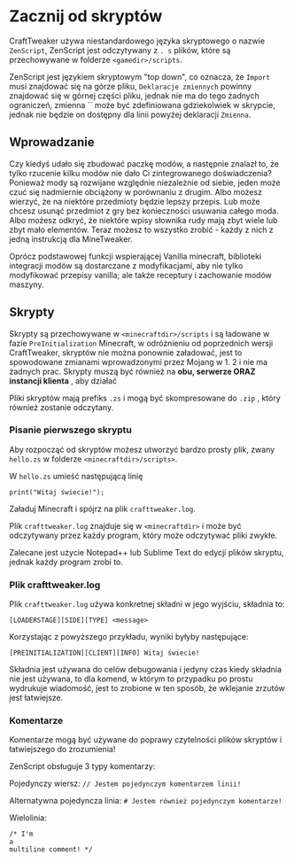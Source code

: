 # Zacznij od skryptów

CraftTweaker używa niestandardowego języka skryptowego o nazwie `ZenScript`, ZenScript jest odczytywany z `. s` plików, które są przechowywane w folderze `<gamedir>/scripts`.

ZenScript jest językiem skryptowym "top down", co oznacza, że `Import` musi znajdować się na górze pliku, `Deklaracje zmiennych` powinny znajdować się w górnej części pliku, jednak nie ma do tego żadnych ograniczeń, zmienna `` może być zdefiniowana gdziekolwiek w skrypcie, jednak nie będzie on dostępny dla linii powyżej deklaracji `Zmienna`.

## Wprowadzanie

Czy kiedyś udało się zbudować paczkę modów, a następnie znalazł to, że tylko rzucenie kilku modów nie dało Ci zintegrowanego doświadczenia? Ponieważ mody są rozwijane względnie niezależnie od siebie, jeden może czuć się nadmiernie obciążony w porównaniu z drugim. Albo możesz wierzyć, że na niektóre przedmioty będzie lepszy przepis. Lub może chcesz usunąć przedmiot z gry bez konieczności usuwania całego moda. Albo możesz odkryć, że niektóre wpisy słownika rudy mają zbyt wiele lub zbyt mało elementów. Teraz możesz to wszystko zrobić - każdy z nich z jedną instrukcją dla MineTweaker.

Oprócz podstawowej funkcji wspierającej Vanilla minecraft, biblioteki integracji modów są dostarczane z modyfikacjami, aby nie tylko modyfikować przepisy vanilla; ale także receptury i zachowanie modów maszyny.

## Skrypty

Skrypty są przechowywane w `<minecraftdir>/scripts` i są ładowane w fazie `PreInitialization` Minecraft, w odróżnieniu od poprzednich wersji CraftTweaker, skryptów nie można ponownie załadować, jest to spowodowane zmianami wprowadzonymi przez Mojang w 1. 2 i nie ma żadnych prac. Skrypty muszą być również na **obu, serwerze ORAZ instancji klienta** , aby działać

Pliki skryptów mają prefiks `.zs` i mogą być skompresowane do `.zip` , który również zostanie odczytany.

### Pisanie pierwszego skryptu

Aby rozpocząć od skryptów możesz utworzyć bardzo prosty plik, zwany `hello.zs` w folderze `<minecraftdir>/scripts>`.

W `hello.zs` umieść następującą linię

```zenscript
print("Witaj świecie!");
```

Załaduj Minecraft i spójrz na plik `crafttweaker.log`.

Plik `crafttweaker.log` znajduje się w `<minecraftdir>` i może być odczytywany przez każdy program, który może odczytywać pliki zwykłe.

Zalecane jest użycie Notepad++ lub Sublime Text do edycji plików skryptu, jednak każdy program zrobi to.

### Plik crafttweaker.log

Plik `crafttweaker.log` używa konkretnej składni w jego wyjściu, składnia to:

    [LOADERSTAGE][SIDE][TYPE] <message>
    

Korzystając z powyższego przykładu, wyniki byłyby następujące:

    [PREINITIALIZATION][CLIENT][INFO] Witaj świecie!
    

Składnia jest używana do celów debugowania i jedyny czas kiedy składnia nie jest używana, to dla komend, w którym to przypadku po prostu wydrukuje wiadomość, jest to zrobione w ten sposób, że wklejanie zrzutów jest łatwiejsze.

### Komentarze

Komentarze mogą być używane do poprawy czytelności plików skryptów i łatwiejszego do zrozumienia!

ZenScript obsługuje 3 typy komentarzy:

Pojedynczy wiersz: `// Jestem pojedynczym komentarzem linii!`

Alternatywna pojedyncza linia: `# Jestem również pojedynczym komentarze!`

Wielolinia:

    /* I'm 
    a
    multiline comment! */